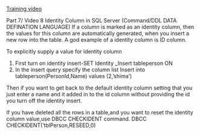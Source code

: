 [Training video](https://www.youtube.com/watch?v=aOkFE6NLGCQ&list=PL08903FB7ACA1C2FB&index=8)

Part 7/ Video 8
Identity Column in SQL Server (Command/DDL DATA DEFINATION LANGUAGE)
If a column is marked as an identity column, then the values for this column are automatically generated, when you insert a new row into the table. A god example of a identity column is ID column.

To explicitly supply a value for identity column
1.	First turn on identity insert-SET Identity _Insert tableperson ON
2.	In the insert query specify the column list 
Insert into tableperson(PersonId,Name) values (2,’shima’)

Then if you want to get back to the default identity column setting that you just enter a name and it added in to the id column without providing the id you turn off the identity insert.

If you have deleted all the rows in a table,and you want to reset the identity column value,use DBCC CHECKIDENT command.
DBCC CHECKIDENT(‘tblPerson,RESEED,0)
